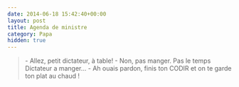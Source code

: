 ```yaml
---
date: 2014-06-18 15:42:40+00:00
layout: post
title: Agenda de ministre
category: Papa
hidden: true
---
```


> \- Allez, petit dictateur, à table!
> \- Non, pas manger. Pas le temps Dictateur a manger...
> \- Ah ouais pardon, finis ton CODIR et on te garde ton plat au chaud !

